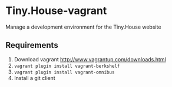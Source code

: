 Tiny.House-vagrant
===================

Manage a development environment for the Tiny.House website

Requirements
------------
<a name="requirements"></a>
1. Download vagrant http://www.vagrantup.com/downloads.html  
2. `vagrant plugin install vagrant-berkshelf` 
3. `vagrant plugin install vagrant-omnibus`
4. Install a git client
